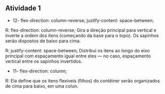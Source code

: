 ## Atividade 1

 * 12- flex-direction: column-reverse;
    justify-content: space-between;

R: flex-direction: column-reverse;
Gira a direção principal para vertical e inverte a ordem dos itens (começando da base para o topo). Os sapinhos serão dispostos de baixo para cima.

R: justify-content: space-between;
Distribui os itens ao longo do eixo principal com espaçamento igual entre eles — no caso, espaçamento vertical entre os sapinhos invertidos.

* 11-  flex-direction: column;

R: Ela define que os itens flexíveis (filhos) do contêiner serão organizados de cima para baixo, em uma colun.

